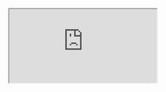 <iframe src="https://public.tableau.com/views/CTSchoolDistrictsbyIncomeandGradeLevels2009-13/Sheet1?:language=en-GB&:display_count=y&:origin=viz_share_link"></iframe>
